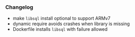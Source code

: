### Changelog

- make `libsql` install optional to support ARMv7
- dynamic require avoids crashes when library is missing
- Dockerfile installs `libsql` with failure allowed

